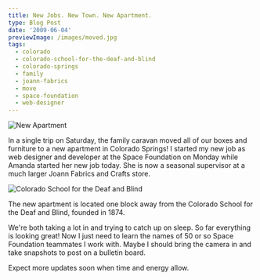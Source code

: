 ```yaml
---
title: New Jobs. New Town. New Apartment.
type: Blog Post
date: '2009-06-04'
previewImage: /images/moved.jpg
tags:
  - colorado
  - colorado-school-for-the-deaf-and-blind
  - colorado-springs
  - family
  - joann-fabrics
  - move
  - space-foundation
  - web-designer
---
```

![New Apartment](/images/newapartment.jpg)

In a single trip on Saturday, the family caravan moved all of our boxes and furniture to a new apartment in Colorado Springs! I started my new job as web designer and developer at the Space Foundation on Monday while Amanda started her new job today. She is now a seasonal supervisor at a much larger Joann Fabrics and Crafts store.

![Colorado School for the Deaf and Blind](/images/coloradoschool.jpg)

The new apartment is located one block away from the Colorado School for the Deaf and Blind, founded in 1874.

We're both taking a lot in and trying to catch up on sleep. So far everything is looking great! Now I just need to learn the names of 50 or so Space Foundation teammates I work with. Maybe I should bring the camera in and take snapshots to post on a bulletin board.

Expect more updates soon when time and energy allow.
